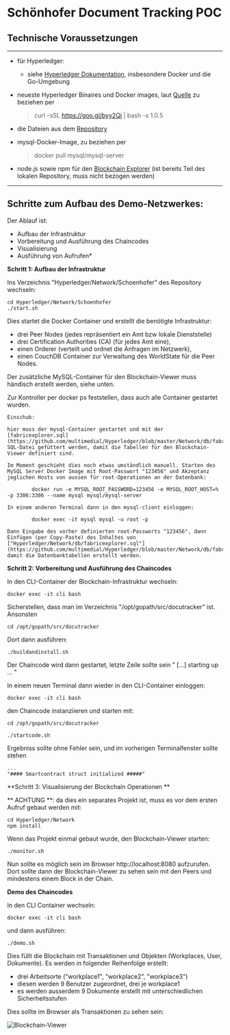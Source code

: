 # Schönhofer Document Tracking POC

## Technische Voraussetzungen
**************
- für Hyperledger:
	- siehe [Hyperledger Dokumentation](https://hyperledger-fabric.readthedocs.io/en/release/prereqs.html), insbesondere Docker und die Go-Umgebung
	
- neueste Hyperledger Binaires und Docker images, laut [Quelle](https://hyperledger-fabric.readthedocs.io/en/release/samples.html#binaries) zu beziehen per 
	> curl -sSL https://goo.gl/byy2Qj | bash -s 1.0.5
	
- die Dateien aus dem [Repository](https://github.com/multimedial/Hyperledger)

- mysql-Docker-Image, zu beziehen per 
	> docker pull mysql/mysql-server
	
- node.js sowie npm für den [Blockchain Explorer](https://github.com/hyperledger/blockchain-explorer#requirements) (ist bereits Teil des lokalen Repository, muss nicht bezogen werden)


****************************************
## Schritte zum Aufbau des Demo-Netzwerkes: 
Der Ablauf ist:
- Aufbau der Infrastruktur
- Vorbereitung und Ausführung des Chaincodes
- Visualisierung
- Ausführung von Aufrufen*

**Schritt 1: Aufbau der Infrastruktur**

Ins Verzeichnis "Hyperledger/Network/Schoenhofer" des Repository wechseln:

	cd Hyperledger/Network/Schoenhofer
	./start.sh
	
Dies startet die Docker Container und erstellt die benötigte Infrastruktur:

* drei Peer Nodes (jedes repräsentiert ein Amt bzw lokale Dienststelle)
* drei Certification Authorities (CA) (für jedes Amt eine),
* einen Orderer (verteilt und ordnet die Anfragen im Netzwerk), 
* einen CouchDB Container zur Verwaltung des WorldState für die Peer Nodes.

Der zusätzliche MySQL-Container für den Blockchain-Viewer muss händisch erstellt werden, siehe unten.

Zur Kontroller per docker ps feststellen, dass auch alle Container gestartet wurden.


	Einschub: 

	hier muss der mysql-Container gestartet und mit der [fabricexplorer.sql](https://github.com/multimedial/Hyperledger/blob/master/Network/db/fabricexplorer.sql) SQL-Datei gefüttert werden, damit die Tabellen für den Blockchain-Viewer definiert sind.

	Im Moment geschieht dies noch etwas umständlich manuell. Starten des MySQL Server Docker Image mit Root-Passwort "123456" und Akzeptanz jeglichen Hosts von aussen für root-Operationen an der Datenbank:
		
			docker run -e MYSQL_ROOT_PASSWORD=123456 -e MYSQL_ROOT_HOST=% -p 3306:3306 --name mysql mysql/mysql-server

	In einem anderen Terminal dann in den mysql-client einloggen:
		
			docker exec -it mysql mysql -u root -p

	Dann Eingabe des vorher definierten root-Passworts "123456", dann Einfügen (per Copy-Paste) des Inhaltes von ["Hyperledger/Network/db/fabricexplorer.sql"](https://github.com/multimedial/Hyperledger/blob/master/Network/db/fabricexplorer.sql), damit die Datenbanktabellen erstellt werden.

	

**Schritt 2: Vorbereitung und Ausführung des Chaincodes**

In den CLI-Container der Blockchain-Infrastruktur wechseln:

	docker exec -it cli bash

Sicherstellen, dass man im Verzeichnis "/opt/gopath/src/docutracker" ist. Ansonsten
	
	cd /opt/gopath/src/docutracker
	
Dort dann ausführen:

	./buildandinstall.sh
	
Der Chaincode wird dann gestartet, letzte Zeile sollte sein " [...] starting up ... "

In einem neuen Terminal dann wieder in den CLI-Container einloggen:

	docker exec -it cli bash
	
den Chaincode instanziieren und starten mit:

	cd /opt/gopath/src/docutracker

	./startcode.sh
	
Ergebniss sollte ohne Fehler sein, und im vorherigen Terminalfenster sollte stehen 

	...
	"#### Smartcontract struct initialized #####"



**Schritt 3: Visualisierung der Blockchain Operationen **

** ACHTUNG **: da dies ein separates Projekt ist, muss es vor dem ersten Aufruf gebaut werden mit:

	cd Hyperledger/Network
	npm install

Wenn das Projekt einmal gebaut wurde, den Blockchain-Viewer starten:

	./monitor.sh
	
Nun sollte es möglich sein im Browser http://localhost:8080 aufzurufen. Dort sollte dann der Blockchain-Viewer zu sehen sein mit den Peers und mindestens einem Block in der Chain.


**Demo des Chaincodes**

In den CLI Container wechseln:

	docker exec -it cli bash

und dann ausführen:

	./demo.sh
	
Dies füllt die Blockchain mit Transaktionen und Objekten (Workplaces, User, Dokumente). Es werden in folgender Reihenfolge erstellt: 

- drei Arbeitsorte ("workplace1", "workplace2", "workplace3")
- diesen werden 9 Benutzer zugeordnet, drei je workplace1
- es werden ausserdem 9 Dokumente erstellt mit unterschiedlichen Sicherheitsstufen

Dies sollte im Browser als Transaktionen zu sehen sein:

![Blockchain-Viewer](https://raw.githubusercontent.com/multimedial/Hyperledger/master/Network/BlockchainViewer.jpg "Blockchain-Viewer")